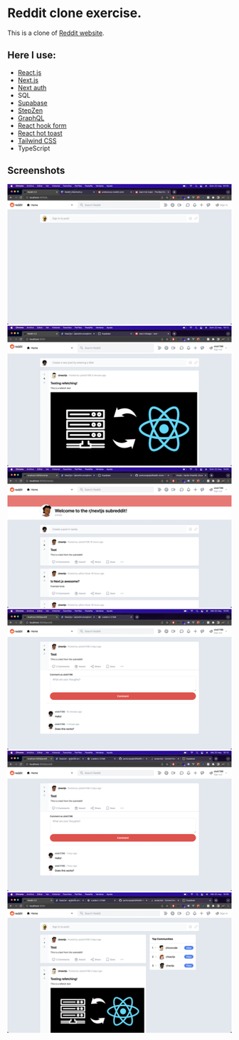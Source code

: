 # Reddit clone exercise.

This is a clone of [Reddit website](https://www.reddit.com/).

## Here I use:
- [React.js](https://reactjs.org/)
- [Next.js](https://nextjs.org/)
- [Next auth](https://next-auth.js.org/)
- SQL
- [Supabase](https://supabase.com/)
- [StepZen](https://stepzen.com/)
- [GraphQL](https://graphql.org/)
- [React hook form](https://react-hook-form.com/)
- [React hot toast](https://react-hot-toast.com/)
- [Tailwind CSS](https://tailwindcss.com/)
- TypeScript

## Screenshots
![First](https://raw.githubusercontent.com/juanlucaspajin/Reddit-clone/main/screenshots/scrsht_1.png)
![Second](https://raw.githubusercontent.com/juanlucaspajin/Reddit-clone/main/screenshots/scrsht_2.png)
![Third](https://raw.githubusercontent.com/juanlucaspajin/Reddit-clone/main/screenshots/srcsht_3.png)
![Fourth](https://raw.githubusercontent.com/juanlucaspajin/Reddit-clone/main/screenshots/scrsht_4.png)
![Fifth](https://raw.githubusercontent.com/juanlucaspajin/Reddit-clone/main/screenshots/scrsht_5.png)
![Sixth](https://raw.githubusercontent.com/juanlucaspajin/Reddit-clone/main/screenshots/scrsht_6.png)